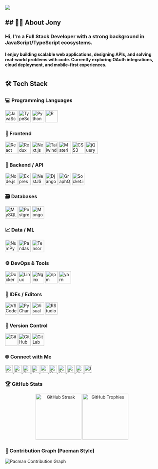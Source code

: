 <img src="/Users/jony/Desktop/Youtube/ImageForYoutube/2025-07-26 00.01.47.jpg"></img>
<h2 align="left">## 👨‍💻 About Jony</h2>

<h3 align="left">Hi, I'm a Full Stack Developer with a strong background in JavaScript/TypeScript ecosystems.</h3>
<h4>I enjoy building scalable web applications, designing APIs, and solving real-world problems with code.  
Currently exploring OAuth integrations, cloud deployment, and mobile-first experiences.</h4>
<h1></h1>

<h2 align="left">🛠️ Tech Stack</h2>

<h3 align="left">💻 Programming Languages</h3>
<p align="left">
  <img src="https://cdn.jsdelivr.net/gh/devicons/devicon/icons/javascript/javascript-original.svg" height="40" alt="JavaScript" />
  <img src="https://cdn.jsdelivr.net/gh/devicons/devicon/icons/typescript/typescript-original.svg" height="40" alt="TypeScript" />
  <img src="https://cdn.jsdelivr.net/gh/devicons/devicon/icons/python/python-original.svg" height="40" alt="Python" />
  <img src="https://cdn.jsdelivr.net/gh/devicons/devicon/icons/r/r-original.svg" height="40" alt="R" />
</p>

<h3 align="left">🧩 Frontend</h3>
<p align="left">
  <img src="https://cdn.jsdelivr.net/gh/devicons/devicon/icons/react/react-original.svg" height="40" alt="React" />
  <img src="https://cdn.jsdelivr.net/gh/devicons/devicon/icons/redux/redux-original.svg" height="40" alt="Redux" />
  <img src="https://cdn.jsdelivr.net/gh/devicons/devicon/icons/nextjs/nextjs-original.svg" height="40" alt="Next.js" />
  <img src="https://cdn.jsdelivr.net/gh/devicons/devicon/icons/tailwindcss/tailwindcss-original-wordmark.svg" height="40" alt="Tailwind CSS" />
  <img src="https://cdn.jsdelivr.net/gh/devicons/devicon/icons/materialui/materialui-original.svg" height="40" alt="Material UI" />
  <img src="https://cdn.jsdelivr.net/gh/devicons/devicon/icons/css3/css3-original.svg" height="40" alt="CSS3" />
  <img src="https://cdn.jsdelivr.net/gh/devicons/devicon/icons/jquery/jquery-original.svg" height="40" alt="jQuery" />
</p>

<h3 align="left">🧠 Backend / API</h3>
<p align="left">
  <img src="https://cdn.jsdelivr.net/gh/devicons/devicon/icons/nodejs/nodejs-original.svg" height="40" alt="Node.js" />
  <img src="https://cdn.jsdelivr.net/gh/devicons/devicon/icons/express/express-original.svg" height="40" alt="Express" />
  <img src="https://skillicons.dev/icons?i=nestjs" height="40" alt="NestJS" />
  <img src="https://cdn.jsdelivr.net/gh/devicons/devicon/icons/django/django-plain.svg" height="40" alt="Django" />
  <img src="https://skillicons.dev/icons?i=graphql" height="40" alt="GraphQL" />
  <img src="https://cdn.jsdelivr.net/gh/devicons/devicon/icons/socketio/socketio-original.svg" height="40" alt="Socket.io" />
</p>

<h3 align="left">🗃️ Databases</h3>
<p align="left">
  <img src="https://cdn.jsdelivr.net/gh/devicons/devicon/icons/mysql/mysql-original.svg" height="40" alt="MySQL" />
  <img src="https://cdn.jsdelivr.net/gh/devicons/devicon/icons/postgresql/postgresql-original.svg" height="40" alt="PostgreSQL" />
  <img src="https://cdn.jsdelivr.net/gh/devicons/devicon/icons/mongodb/mongodb-original.svg" height="40" alt="MongoDB" />
</p>

<h3 align="left">📈 Data / ML</h3>
<p align="left">
  <img src="https://cdn.jsdelivr.net/gh/devicons/devicon/icons/numpy/numpy-original.svg" height="40" alt="NumPy" />
  <img src="https://cdn.jsdelivr.net/gh/devicons/devicon/icons/pandas/pandas-original.svg" height="40" alt="Pandas" />
  <img src="https://cdn.jsdelivr.net/gh/devicons/devicon/icons/tensorflow/tensorflow-original.svg" height="40" alt="TensorFlow" />
</p>

<h3 align="left">⚙️ DevOps & Tools</h3>
<p align="left">
  <img src="https://cdn.jsdelivr.net/gh/devicons/devicon/icons/docker/docker-original.svg" height="40" alt="Docker" />
  <img src="https://cdn.jsdelivr.net/gh/devicons/devicon/icons/linux/linux-original.svg" height="40" alt="Linux" />
  <img src="https://cdn.jsdelivr.net/gh/devicons/devicon/icons/nginx/nginx-original.svg" height="40" alt="Nginx" />
  <img src="https://cdn.jsdelivr.net/gh/devicons/devicon/icons/npm/npm-original-wordmark.svg" height="40" alt="npm" />
  <img src="https://cdn.jsdelivr.net/gh/devicons/devicon/icons/yarn/yarn-original.svg" height="40" alt="yarn" />
</p>

<h3 align="left">🧪 IDEs / Editors</h3>
<p align="left">
  <img src="https://cdn.jsdelivr.net/gh/devicons/devicon/icons/vscode/vscode-original.svg" height="40" alt="VSCode" />
  <img src="https://cdn.jsdelivr.net/gh/devicons/devicon/icons/pycharm/pycharm-original.svg" height="40" alt="PyCharm" />
  <img src="https://cdn.jsdelivr.net/gh/devicons/devicon/icons/visualstudio/visualstudio-plain.svg" height="40" alt="Visual Studio" />
  <img src="https://cdn.jsdelivr.net/gh/devicons/devicon/icons/rstudio/rstudio-original.svg" height="40" alt="RStudio" />
</p>

<h3 align="left">🔗 Version Control</h3>
<p align="left">
  <img src="https://cdn.jsdelivr.net/gh/devicons/devicon/icons/git/git-original.svg" height="40" alt="Git" />
  <img src="https://cdn.jsdelivr.net/gh/devicons/devicon/icons/github/github-original.svg" height="40" alt="GitHub" />
  <img src="https://cdn.jsdelivr.net/gh/devicons/devicon/icons/gitlab/gitlab-original.svg" height="40" alt="GitLab" />
</p>


<h3 align="left">🌐 Connect with Me</h3>

<div align="left"> <a href="https://www.linkedin.com/in/makhmud-yuldoshev-025b19202/" target="_blank"> <img src="https://img.shields.io/static/v1?message=LinkedIn&logo=linkedin&label=&color=0077B5&logoColor=white&labelColor=&style=for-the-badge" height="25" alt="LinkedIn" /> </a> <a href="https://twitter.com/" target="_blank"> <img src="https://img.shields.io/static/v1?message=Twitter&logo=twitter&label=&color=1DA1F2&logoColor=white&labelColor=&style=for-the-badge" height="25" alt="Twitter" /> </a> <a href="https://discord.com/" target="_blank"> <img src="https://img.shields.io/static/v1?message=Discord&logo=discord&label=&color=7289DA&logoColor=white&labelColor=&style=for-the-badge" height="25" alt="Discord" /> </a> <a href="https://twitch.tv/" target="_blank"> <img src="https://img.shields.io/static/v1?message=Twitch&logo=twitch&label=&color=9146FF&logoColor=white&labelColor=&style=for-the-badge" height="25" alt="Twitch" /> </a> <a href="https://dev.to/" target="_blank"> <img src="https://img.shields.io/static/v1?message=dev.to&logo=dev.to&label=&color=0A0A0A&logoColor=white&labelColor=&style=for-the-badge" height="25" alt="dev.to" /> </a> <a href="https://codepen.io/" target="_blank"> <img src="https://img.shields.io/static/v1?message=Codepen&logo=codepen&label=&color=000000&logoColor=white&labelColor=&style=for-the-badge" height="25" alt="Codepen" /> </a> <a href="https://codesandbox.io/" target="_blank"> <img src="https://img.shields.io/static/v1?message=Codesandbox&logo=codesandbox&label=&color=040404&logoColor=DBDBDB&labelColor=&style=for-the-badge" height="25" alt="Codesandbox" /> </a> <a href="https://t.me/" target="_blank"> <img src="https://img.shields.io/static/v1?message=Telegram&logo=telegram&label=&color=2CA5E0&logoColor=white&labelColor=&style=for-the-badge" height="25" alt="Telegram" /> </a> <a href="https://stackoverflow.com/users/" target="_blank"> <img src="https://img.shields.io/static/v1?message=Stackoverflow&logo=stackoverflow&label=&color=FE7A16&logoColor=white&labelColor=&style=for-the-badge" height="25" alt="Stack Overflow" /> </a> <a href="https://instagram.com/" target="_blank"> <img src="https://img.shields.io/static/v1?message=Instagram&logo=instagram&label=&color=E4405F&logoColor=white&labelColor=&style=for-the-badge" height="25" alt="Instagram" /> </a> </div>


<h3 align="left">🏆 GitHub Stats</h3>

<div align="center"> <img src="https://streak-stats.demolab.com?user=mahmud1995&locale=en&mode=daily&theme=dracula&hide_border=false&border_radius=5&order=3" height="150" alt="GitHub Streak" /> <img src="https://github-profile-trophy.vercel.app?username=mahmud1995&theme=dracula&column=-1&row=1&margin-w=8&margin-h=8&no-bg=false&no-frame=false&order=4" height="150" alt="GitHub Trophies" /> </div>

<h3 align="left">👾 Contribution Graph (Pacman Style)</h3>
<picture> <source media="(prefers-color-scheme: dark)" srcset="https://raw.githubusercontent.com/mahmud1995/mahmud1995/output/pacman-contribution-graph-dark.svg"> <source media="(prefers-color-scheme: light)" srcset="https://raw.githubusercontent.com/mahmud1995/mahmud1995/output/pacman-contribution-graph.svg"> <img alt="Pacman Contribution Graph" src="https://raw.githubusercontent.com/mahmud1995/mahmud1995/output/pacman-contribution-graph.svg"> </picture>
